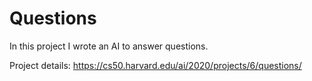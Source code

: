 # **Questions**

In this project I wrote an AI to answer questions.

Project details: https://cs50.harvard.edu/ai/2020/projects/6/questions/
